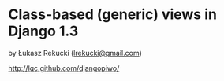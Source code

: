 Class-based (generic) views in Django&nbsp;1.3
===========================

by Łukasz Rekucki (<a href="mailto:lrekucki@gmail.com">lrekucki@gmail.com</a>)

http://lqc.github.com/djangopiwo/

